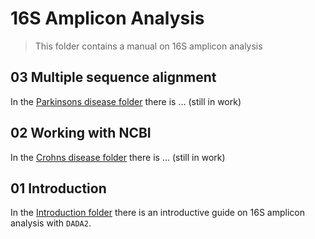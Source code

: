 # 16S Amplicon Analysis
>This folder contains a manual on 16S amplicon analysis 

## 03 Multiple sequence alignment

In the [Parkinsons disease folder](05_03_Parkinsonss_disease) there is ... (still in work)

## 02 Working with NCBI

In the [Crohns disease folder](05_02_Crohns_disease) there is ... (still in work)

## 01 Introduction

In the [Introduction folder](05_01_Introduction) there is an introductive guide on 16S amplicon analysis with `DADA2`.